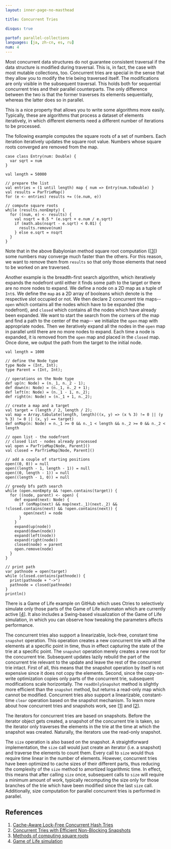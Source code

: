 ```yaml
---
layout: inner-page-no-masthead

title: Concurrent Tries

disqus: true

partof: parallel-collections
languages: [ja, zh-cn, es, ru]
num: 4
---
```


Most concurrent data structures do not guarantee consistent
traversal if the data structure is modified during traversal.
This is, in fact, the case with most mutable collections, too.
Concurrent tries are special in the sense that they allow you to modify
the trie being traversed itself. The modifications are only visible in the
subsequent traversal. This holds both for sequential concurrent tries and their
parallel counterparts. The only difference between the two is that the
former traverses its elements sequentially, whereas the latter does so in
parallel.

This is a nice property that allows you to write some algorithms more
easily. Typically, these are algorithms that process a dataset of elements
iteratively, in which different elements need a different number of
iterations to be processed.

The following example computes the square roots of a set of numbers. Each iteration
iteratively updates the square root value. Numbers whose square roots converged
are removed from the map.

    case class Entry(num: Double) {
      var sqrt = num
    }
	
    val length = 50000
	
	// prepare the list
    val entries = (1 until length) map { num => Entry(num.toDouble) }
    val results = ParTrieMap()
    for (e <- entries) results += ((e.num, e))
    
	// compute square roots
    while (results.nonEmpty) {
      for ((num, e) <- results) {
        val nsqrt = 0.5 * (e.sqrt + e.num / e.sqrt)
        if (math.abs(nsqrt - e.sqrt) < 0.01) {
          results.remove(num)
        } else e.sqrt = nsqrt
      }
    }

Note that in the above Babylonian method square root computation
(\[[3][3]\]) some numbers may converge much faster than the others. For
this reason, we want to remove them from `results` so that only those
elements that need to be worked on are traversed.

Another example is the breadth-first search algorithm, which iteratively expands the nodefront
until either it finds some path to the target or there are no more
nodes to expand. We define a node on a 2D map as a tuple of
`Int`s. We define the `map` as a 2D array of booleans which denote is
the respective slot occupied or not. We then declare 2 concurrent trie
maps-- `open` which contains all the nodes which have to be
expanded (the nodefront), and `closed` which contains all the nodes which have already
been expanded. We want to start the search from the corners of the map and
find a path to the center of the map-- we initialize the `open` map
with appropriate nodes. Then we iteratively expand all the nodes in
the `open` map in parallel until there are no more nodes to expand.
Each time a node is expanded, it is removed from the `open` map and
placed in the `closed` map.
Once done, we output the path from the target to the initial node.
	
	val length = 1000
	
	// define the Node type
    type Node = (Int, Int);
    type Parent = (Int, Int);
    
	// operations on the Node type
    def up(n: Node) = (n._1, n._2 - 1);
    def down(n: Node) = (n._1, n._2 + 1);
    def left(n: Node) = (n._1 - 1, n._2);
    def right(n: Node) = (n._1 + 1, n._2);
    
    // create a map and a target
    val target = (length / 2, length / 2);
    val map = Array.tabulate(length, length)((x, y) => (x % 3) != 0 || (y % 3) != 0 || (x, y) == target)
    def onMap(n: Node) = n._1 >= 0 && n._1 < length && n._2 >= 0 && n._2 < length
    
    // open list - the nodefront
    // closed list - nodes already processed
    val open = ParTrieMap[Node, Parent]()
    val closed = ParTrieMap[Node, Parent]()
    
    // add a couple of starting positions
    open((0, 0)) = null
    open((length - 1, length - 1)) = null
    open((0, length - 1)) = null
    open((length - 1, 0)) = null
 
    // greedy bfs path search
    while (open.nonEmpty && !open.contains(target)) {
      for ((node, parent) <- open) {
        def expand(next: Node) {
          if (onMap(next) && map(next._1)(next._2) && !closed.contains(next) && !open.contains(next)) {
            open(next) = node
          }
        }
        expand(up(node))
        expand(down(node))
        expand(left(node))
        expand(right(node))
        closed(node) = parent
        open.remove(node)
      }
    }
	
    // print path
    var pathnode = open(target)
    while (closed.contains(pathnode)) {
      print(pathnode + "->")
      pathnode = closed(pathnode)
    }
    println()

There is a Game of Life example on GitHub which uses Ctries to
selectively simulate only those parts of the Game of Life automaton which
are currently active \[[4][4]\].
It also includes a Swing-based visualization of the Game of Life simulation,
in which you can observe how tweaking the parameters affects performance.

The concurrent tries also support a linearizable, lock-free, constant
time `snapshot` operation. This operation creates a new concurrent
trie with all the elements at a specific point in time, thus in effect
capturing the state of the trie at a specific point.
The `snapshot` operation merely creates
a new root for the concurrent trie. Subsequent updates lazily rebuild the part of
the concurrent trie relevant to the update and leave the rest of the concurrent trie
intact. First of all, this means that the snapshot operation by itself is not expensive
since it does not copy the elements. Second, since the copy-on-write optimization copies
only parts of the concurrent trie, subsequent modifications scale horizontally.
The `readOnlySnapshot` method is slightly more efficient than the
`snapshot` method, but returns a read-only map which cannot be
modified. Concurrent tries also support a linearizable, constant-time
`clear` operation based on the snapshot mechanism.
To learn more about how concurrent tries and snapshots work, see \[[1][1]\] and \[[2][2]\].

The iterators for concurrent tries are based on snapshots. Before the iterator
object gets created, a snapshot of the concurrent trie is taken, so the iterator
only traverses the elements in the trie at the time at which the snapshot was created.
Naturally, the iterators use the read-only snapshot.

The `size` operation is also based on the snapshot. A straightforward implementation, the `size`
call would just create an iterator (i.e. a snapshot) and traverse the elements to count them.
Every call to `size` would thus require time linear in the number of elements. However, concurrent
tries have been optimized to cache sizes of their different parts, thus reducing the complexity
of the `size` method to amortized logarithmic time. In effect, this means that after calling
`size` once, subsequent calls to `size` will require a minimum amount of work, typically recomputing
the size only for those branches of the trie which have been modified since the last `size` call.
Additionally, size computation for parallel concurrent tries is performed in parallel.




## References

1. [Cache-Aware Lock-Free Concurrent Hash Tries][1]
2. [Concurrent Tries with Efficient Non-Blocking Snapshots][2]
3. [Methods of computing square roots][3]
4. [Game of Life simulation][4]

  [1]: http://infoscience.epfl.ch/record/166908/files/ctries-techreport.pdf "Ctries-techreport"
  [2]: http://lampwww.epfl.ch/~prokopec/ctries-snapshot.pdf "Ctries-snapshot"
  [3]: http://en.wikipedia.org/wiki/Methods_of_computing_square_roots#Babylonian_method "babylonian-method"
  [4]: https://github.com/axel22/ScalaDays2012-TrieMap "game-of-life-ctries"
